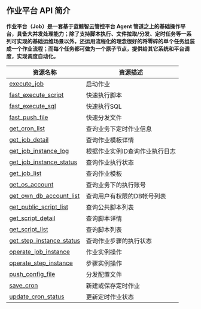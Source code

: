 ## 作业平台 API 简介

**作业平台（Job）是一套基于蓝鲸智云管控平台 Agent 管道之上的基础操作平台，具备大并发处理能力；除了支持脚本执行、文件拉取/分发、定时任务等一系列可实现的基础运维场景以外，还运用流程化的理念很好的将零碎的单个任务组装成一个作业流程；而每个任务都可做为一个原子节点，提供给其它系统和平台调度，实现调度自动化。**


| 资源名称                                                  | 资源描述                       |
| --------------------------------------------------------- | ------------------------------ |
| [execute_job](./execute_job.md)                           | 启动作业                       |
| [fast_execute_script](./fast_execute_script.md)           | 快速执行脚本                   |
| [fast_execute_sql](./fast_execute_sql.md)                 | 快速执行SQL                    |
| [fast_push_file](./fast_push_file.md)                     | 快速分发文件                   |
| [get_cron_list](./get_cron_list.md)                       | 查询业务下定时作业信息         |
| [get_job_detail](./get_job_detail.md)                     | 查询作业模板详情               |
| [get_job_instance_log](./get_job_instance_log.md)         | 根据作业实例ID查询作业执行日志 |
| [get_job_instance_status](./get_job_instance_status.md)   | 查询作业执行状态               |
| [get_job_list](./get_job_list.md)                         | 查询作业模板                   |
| [get_os_account](./get_os_account.md)                     | 查询业务下的执行账号           |
| [get_own_db_account_list](./get_own_db_account_list.md)   | 查询用户有权限的DB帐号列表     |
| [get_public_script_list](./get_public_script_list.md)     | 查询公共脚本列表               |
| [get_script_detail](./get_script_detail.md)               | 查询脚本详情                   |
| [get_script_list](./get_script_list.md)                   | 查询脚本列表                   |
| [get_step_instance_status](./get_step_instance_status.md) | 查询作业步骤的执行状态         |
| [operate_job_instance](./operate_job_instance.md)         | 作业实例操作                   |
| [operate_step_instance](./operate_step_instance.md)       | 步骤实例操作                   |
| [push_config_file](./push_config_file.md)                 | 分发配置文件                   |
| [save_cron](./save_cron.md)                               | 新建或保存定时作业             |
| [update_cron_status](./update_cron_status.md)             | 更新定时作业状态               |
